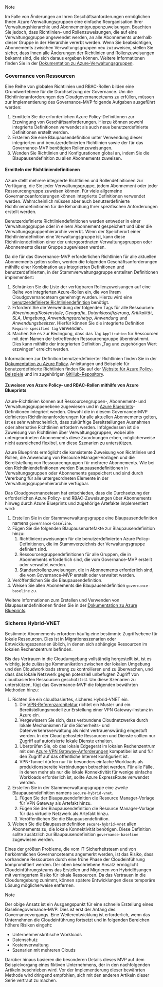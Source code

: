 <!-- TEMPLATE FILE - DO NOT ADD METADATA -->
<!-- markdownlint-disable MD002 MD041 -->
> [!NOTE]
>Im Falle von Änderungen an Ihren Geschäftsanforderungen ermöglichen Ihnen Azure-Verwaltungsgruppen eine einfache Reorganisation Ihrer Verwaltungshierarchie und Abonnementgruppenzuweisungen. Beachten Sie jedoch, dass Richtlinien- und Rollenzuweisungen, die auf eine Verwaltungsgruppe angewendet werden, an alle Abonnements unterhalb dieser Gruppe in der Hierarchie vererbt werden. Wenn Sie beabsichtigen, Abonnements zwischen Verwaltungsgruppen neu zuzuweisen, stellen Sie sicher, dass Ihnen alle Änderungen der Richtlinien und Rollenzuweisungen bekannt sind, die sich daraus ergeben können. Weitere Informationen finden Sie in der [Dokumentation zu Azure-Verwaltungsgruppen](https://docs.microsoft.com/azure/governance/management-groups).

### <a name="governance-of-resources"></a>Governance von Ressourcen

Eine Reihe von globalen Richtlinien und RBAC-Rollen bilden eine Grundwertebene für die Durchsetzung der Governance. Um die Richtlinienanforderungen des Cloudgovernanceteams zu erfüllen, müssen zur Implementierung des Governance-MVP folgende Aufgaben ausgeführt werden:

1. Ermitteln Sie die erforderlichen Azure Policy-Definitionen zur Erzwingung von Geschäftsanforderungen. Hierzu können sowohl integrierte Definitionen verwendet als auch neue benutzerdefinierte Definitionen erstellt werden.
2. Erstellen Sie eine Blaupausendefinition unter Verwendung dieser integrierten und benutzerdefinierten Richtlinien sowie der für das Governance-MVP benötigten Rollenzuweisungen.
3. Wenden Sie Richtlinien und Konfigurationen global an, indem Sie die Blaupausendefinition zu allen Abonnements zuweisen.

#### <a name="identify-policy-definitions"></a>Ermitteln der Richtliniendefinitionen

Azure stellt mehrere integrierte Richtlinien und Rollendefinitionen zur Verfügung, die Sie jeder Verwaltungsgruppe, jedem Abonnement oder jeder Ressourcengruppe zuweisen können. Für viele allgemeine Governanceanforderungen können integrierte Definitionen verwendet werden. Wahrscheinlich müssen aber auch benutzerdefinierte Richtliniendefinitionen für die Behandlung Ihrer spezifischen Anforderungen erstellt werden.

Benutzerdefinierte Richtliniendefinitionen werden entweder in einer Verwaltungsgruppe oder in einem Abonnement gespeichert und über die Verwaltungsgruppenhierarchie vererbt. Wenn der Speicherort einer Richtliniendefinition eine Verwaltungsgruppe ist, kann diese Richtliniendefinition einer der untergeordneten Verwaltungsgruppen oder Abonnements dieser Gruppe zugewiesen werden.

Da die für das Governance-MVP erforderlichen Richtlinien für alle aktuellen Abonnements gelten sollen, werden die folgenden Geschäftsanforderungen mithilfe einer Kombination aus integrierten Definitionen und benutzerdefinierten, in der Stammverwaltungsgruppe erstellten Definitionen implementiert:

1. Schränken Sie die Liste der verfügbaren Rollenzuweisungen auf eine Reihe von integrierten Azure-Rollen ein, die von Ihrem Cloudgovernanceteam genehmigt wurden. Hierzu wird eine [benutzerdefinierte Richtliniendefinition](https://github.com/Azure/azure-policy/tree/master/samples/Authorization/allowed-role-definitions) benötigt.
2. Erfordern Sie die Verwendung der folgenden Tags für alle Ressourcen: *Abrechnung/Kostenstelle*, *Geografie*, *Datenklassifizierung*, *Kritikalität*, *SLA*, *Umgebung*, *Anwendungsarchetyp*, *Anwendung* und *Anwendungsbesitzer*. Hierfür können Sie die integrierte Definition `Require specified tag` verwenden.
3. Machen Sie es zur Bedingung, dass das Tag `Application` für Ressourcen mit dem Namen der betreffenden Ressourcengruppe übereinstimmt. Dies kann mithilfe der integrierten Definition „Tag und zugehörigen Wert erzwingen“ erreicht werden.

Informationen zur Definition benutzerdefinierter Richtlinien finden Sie in der [Dokumentation zu Azure Policy](https://docs.microsoft.com/azure/governance/policy/tutorials/create-custom-policy-definition). Anleitungen und Beispiele für benutzerdefinierte Richtlinien finden Sie auf der [Website für Azure Policy-Beispiele](https://docs.microsoft.com/azure/governance/policy/samples) und im zugehörigen [GitHub-Repository](https://github.com/Azure/azure-policy).

#### <a name="assign-azure-policy-and-rbac-roles-using-azure-blueprints"></a>Zuweisen von Azure Policy- und RBAC-Rollen mithilfe von Azure Blueprints

Azure-Richtlinien können auf Ressourcengruppen-, Abonnement- und Verwaltungsgruppenebene zugewiesen und in [Azure Blueprints](https://docs.microsoft.com/azure/governance/blueprints/overview)-Definitionen integriert werden. Obwohl die in diesem Governance-MVP definierten Richtlinienanforderungen für alle aktuellen Abonnements gelten, ist es sehr wahrscheinlich, dass zukünftige Bereitstellungen Ausnahmen oder alternative Richtlinien erfordern werden. Infolgedessen ist die Zuweisung von Richtlinien über Verwaltungsgruppen, wobei alle untergeordneten Abonnements diese Zuordnungen erben, möglicherweise nicht ausreichend flexibel, um diese Szenarien zu unterstützen.

Azure Blueprints ermöglicht die konsistente Zuweisung von Richtlinien und Rollen, die Anwendung von Resource Manager-Vorlagen und die Bereitstellung von Ressourcengruppen für mehrere Abonnements. Wie bei den Richtliniendefinitionen werden Blaupausendefinitionen in Verwaltungsgruppen oder Abonnements gespeichert und sind durch Vererbung für alle untergeordneten Elemente in der Verwaltungsgruppenhierarchie verfügbar.

Das Cloudgovernanceteam hat entschieden, dass die Durchsetzung der erforderlichen Azure Policy- und RBAC-Zuweisungen über Abonnements hinweg durch Azure Blueprints und zugehörige Artefakte implementiert wird:

1. Erstellen Sie in der Stammverwaltungsgruppe eine Blaupausendefinition namens `governance-baseline`.
2. Fügen Sie die folgenden Blaupausenartefakte zur Blaupausendefinition hinzu:
    1. Richtlinienzuweisungen für die benutzerdefinierten Azure Policy-Definitionen, die im Stammverzeichnis der Verwaltungsgruppe definiert sind.
    2. Ressourcengruppendefinitionen für alle Gruppen, die in Abonnements erforderlich sind, die vom Governance-MVP erstellt oder verwaltet werden.
    3. Standardrollenzuweisungen, die in Abonnements erforderlich sind, die vom Governance-MVP erstellt oder verwaltet werden.
3. Veröffentlichen Sie die Blaupausendefinition.
4. Weisen Sie allen Abonnements die Blaupausendefinition `governance-baseline` zu.

Weitere Informationen zum Erstellen und Verwenden von Blaupausendefinitionen finden Sie in der [Dokumentation zu Azure Blueprints](https://docs.microsoft.com/azure/governance/blueprints/overview).

### <a name="secure-hybrid-vnet"></a>Sicheres Hybrid-VNET

Bestimmte Abonnements erfordern häufig eine bestimmte Zugriffsebene für lokale Ressourcen. Dies ist in Migrationsszenarien oder Entwicklungsszenarien üblich, in denen sich abhängige Ressourcen im lokalen Rechenzentrum befinden.

Bis das Vertrauen in die Cloudumgebung vollständig hergestellt ist, ist es wichtig, jede zulässige Kommunikation zwischen der lokalen Umgebung und den Cloudworkloads streng zu kontrollieren und zu überwachen, und dass das lokale Netzwerk gegen potenziell unbefugten Zugriff von cloudbasierten Ressourcen geschützt ist. Um diese Szenarien zu unterstützen, fügt das Governance-MVP die folgenden bewährten Methoden hinzu:

1. Richten Sie ein cloudbasiertes, sicheres Hybrid-VNET ein.
    1. Die [VPN-Referenzarchitektur](https://docs.microsoft.com/azure/architecture/reference-architectures/hybrid-networking/vpn) richtet ein Muster und ein Bereitstellungsmodell zur Erstellung einer VPN Gateway-Instanz in Azure ein.
    2. Vergewissern Sie sich, dass verbundene Cloudnetzwerke durch lokale Mechanismen für die Sicherheits- und Datenverkehrsverwaltung als nicht vertrauenswürdig eingestuft werden. In der Cloud gehostete Ressourcen und Dienste sollten nur Zugriff auf autorisierte lokale Dienste erhalten.
    3. Überprüfen Sie, ob das lokale Edgegerät im lokalen Rechenzentrum mit den [Azure VPN Gateway-Anforderungen](https://docs.microsoft.com/azure/vpn-gateway/vpn-gateway-about-vpn-devices) kompatibel ist und für den Zugriff auf das öffentliche Internet konfiguriert ist.
    4. VPN-Tunnel dürfen nur für besonders einfache Workloads als produktionsbereite Verbindungen betrachtet werden. Für alle Fälle, in denen mehr als nur die lokale Konnektivität für wenige einfache Workloads erforderlich ist, sollte Azure ExpressRoute verwendet werden.
1. Erstellen Sie in der Stammverwaltungsgruppe eine zweite Blaupausendefinition namens `secure-hybrid-vnet`.
    1. Fügen Sie der Blaupausendefinition die Resource Manager-Vorlage für VPN Gateway als Artefakt hinzu.
    2. Fügen Sie der Blaupausendefinition die Resource Manager-Vorlage für das virtuelle Netzwerk als Artefakt hinzu.
    3. Veröffentlichen Sie die Blaupausendefinition.
1. Weisen Sie die Blaupausendefinition `secure-hybrid-vnet` allen Abonnements zu, die lokale Konnektivität benötigen. Diese Definition sollte zusätzlich zur Blaupausendefinition `governance-baseline` zugewiesen werden.

Eines der größten Probleme, die vom IT-Sicherheitsteam und von herkömmlichen Governanceteams angemerkt werden, ist das Risiko, dass vorhandene Ressourcen durch eine frühe Phase der Cloudeinführung kompromittiert werden. Der oben beschriebene Ansatz ermöglicht Cloudeinführungsteams das Erstellen und Migrieren von Hybridlösungen mit verringertem Risiko für lokale Ressourcen. Da das Vertrauen in die Cloudumgebung zunimmt, können spätere Entwicklungen diese temporäre Lösung möglicherweise entfernen.

> [!NOTE]
> Der obige Ansatz ist ein Ausgangspunkt für eine schnelle Erstellung eines Baselinegovernance-MVP. Dies ist erst der Anfang des Governancevorgangs. Eine Weiterentwicklung ist erforderlich, wenn das Unternehmen die Cloudeinführung fortsetzt und in folgenden Bereichen höhere Risiken eingeht:
>
> - Unternehmenskritische Workloads
> - Datenschutz
> - Kostenverwaltung
> - Szenarien mit mehreren Clouds
>
> Darüber hinaus basieren die besonderen Details dieses MVP auf dem Beispielvorgang eines fiktiven Unternehmens, der in den nachfolgenden Artikeln beschrieben wird. Vor der Implementierung dieser bewährten Methode wird dringend empfohlen, sich mit den anderen Artikeln dieser Serie vertraut zu machen.
